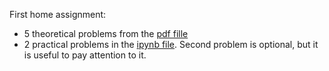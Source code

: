 First home assignment:
* 5 theoretical problems from the [pdf fille](https://github.com/girafe-ai/msai-statistics/tree/main/week01/MSAI_Probability_Week1_Problem_Set.pdf)
* 2 practical problems in the [ipynb file](MSAI_Probability_Week1.ipynb). Second problem is optional, but it is useful to pay attention to it.
